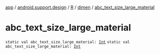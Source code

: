 [app](../../../index.md) / [android.support.design](../../index.md) / [R](../index.md) / [dimen](index.md) / [abc_text_size_large_material](.)

# abc_text_size_large_material

`static val abc_text_size_large_material: `[`Int`](https://kotlinlang.org/api/latest/jvm/stdlib/kotlin/-int/index.html)
`static val abc_text_size_large_material: `[`Int`](https://kotlinlang.org/api/latest/jvm/stdlib/kotlin/-int/index.html)